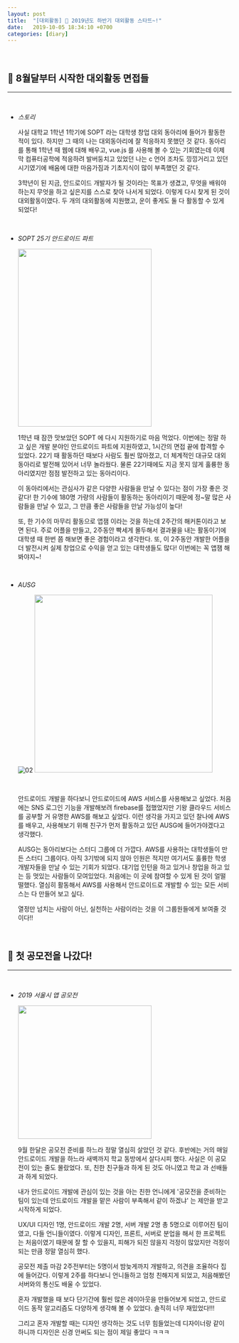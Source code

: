 ```yaml
---
layout: post
title:  "[대외활동] 💪 2019년도 하반기 대외활동 스타뜨~!"
date:   2019-10-05 18:34:10 +0700
categories: [diary]
---
```


<br>

## ️️💪 8월달부터 시작한 대외활동 면접들
---

<br>

- _스토리_

	사실 대학교 1학년 1학기에 SOPT 라는 대학생 창업 대외 동아리에 들어가 활동한 적이 있다. 하지만 그 때의 나는 대외동아리에 잘 적응하지 못했던 것 같다. 동아리를 통해 1학년 때 웹에 대해 배우고, vue.js 를 사용해 볼 수 있는 기회였는데 이제 막 컴퓨터공학에 적응하려 발버둥치고 있었던 나는 c 언어 조차도 낑낑거리고 있던 시기였기에 배움에 대한 마음가짐과 기초지식이 많이 부족했던 것 같다. 

	3학년이 된 지금, 안드로이드 개발자가 될 것이라는 목표가 생겼고, 무엇을 배워야 하는지 무엇을 하고 싶은지를 스스로 찾아 나서게 되었다. 이렇게 다시 찾게 된 것이 대외활동이였다. 두 개의 대외활동에 지원했고, 운이 좋게도 둘 다 활동할 수 있게 되었다!

	<br>

- _SOPT 25기 안드로이드 파트_

	<img src="https://user-images.githubusercontent.com/31889335/66252924-11240b00-e79c-11e9-89f1-47c53127ec88.jpg" width = "300" height = "400">

	<br>

	1학년 때 잠깐 맛보았던 SOPT 에 다시 지원하기로 마음 먹었다. 이번에는 정말 하고 싶은 개발 분야인 안드로이드 파트에 지원하였고, 1시간의 면접 끝에 합격할 수 있었다. 22기 때 활동하던 때보다 사람도 훨씬 많아졌고, 더 체계적인 대규모 대외 동아리로 발전해 있어서 너무 놀라웠다. 물론 22기때에도 지금 못지 않게 훌륭한 동아리였지만 점점 발전하고 있는 동아리이다. 

	이 동아리에서는 관심사가 같은 다양한 사람들을 만날 수 있다는 점이 가장 좋은 것 같다! 한 기수에 180명 가량의 사람들이 활동하는 동아리이기 때문에 정~말 많은 사람들을 만날 수 있고, 그 만큼 좋은 사람들을 만날 가능성이 높다!

	또, 한 기수의 마무리 활동으로 앱잼 이라는 것을 하는데 2주간의 해커톤이라고 보면 된다. 주로 어플을 만들고, 2주동안 빡세게 몰두해서 결과물을 내는 활동이기에 대학생 때 한번 쯤 해보면 좋은 경험이라고 생각한다. 또, 이 2주동안 개발한 어플을 더 발전시켜 실제 창업으로 수익을 얻고 있는 대학생들도 많다! 이번에는 꼭 앱잼 해봐야지~!

	<br>

- _AUSG_

	![02](https://user-images.githubusercontent.com/31889335/66253041-86441000-e79d-11e9-98c1-de30c8a1fa00.PNG)
	<img src="https://user-images.githubusercontent.com/31889335/66253040-817f5c00-e79d-11e9-8e25-519d241e009e.PNG" width = "400" height = "400">

	<br>

	안드로이드 개발을 하다보니 안드로이드에 AWS 서비스를 사용해보고 싶었다. 처음에는 SNS 로그인 기능을 개발해보려 firebase를 접했었지만 기왕 클라우드 서비스를 공부할 거 유명한 AWS를 해보고 싶었다. 이런 생각을 가지고 있던 찰나에 AWS를 배우고, 사용해보기 위해 친구가 먼저 활동하고 있던 AUSG에 들어가야겠다고 생각했다. 

	AUSG는 동아리보다는 스터디 그룹에 더 가깝다. AWS를 사용하는 대학생들이 만든 스터디 그룹이다. 아직 3기밖에 되지 않아 인원은 적지만 여기서도 훌륭한 학생 개발자들을 만날 수 있는 기회가 되었다. 대기업 인턴을 하고 있거나 창업을 하고 있는 등 멋있는 사람들이 모여있었다. 처음에는 이 곳에 참여할 수 있게 된 것이 얼떨떨했다. 열심히 활동해서 AWS를 사용해서 안드로이드로 개발할 수 있는 모든 서비스는 다 만들어 보고 싶다. 

	열정만 넘치는 사람이 아닌, 실천하는 사람이라는 것을 이 그룹원들에게 보여줄 것이다!!
	
	<br>

## ️️💪 첫 공모전을 나갔다!
---

<br>

- _2019 서울시 앱 공모전_

	<img src="https://user-images.githubusercontent.com/31889335/66253887-b85b6f00-e7a9-11e9-979b-4098e3d7ed45.PNG" width = "300" height = "300">

	<br>

	9월 한달은 공모전 준비를 하느라 정말 열심히 살았던 것 같다. 후반에는 거의 매일 안드로이드 개발을 하느라 새벽까지 학교 동방에서 살다시피 했다. 사실은 이 공모전이 있는 줄도 몰랐었다. 또, 친한 친구들과 하게 된 것도 아니였고 학교 과 선배들과 하게 되었다.

	내가 안드로이드 개발에 관심이 있는 것을 아는 친한 언니에게 '공모전을 준비하는 팀이 있는데 안드로이드 개발을 맡은 사람이 부족해서 같이 하겠냐' 는 제안을 받고 시작하게 되었다.

	UX/UI 디자인 1명, 안드로이드 개발 2명, 서버 개발 2명 총 5명으로 이루어진 팀이였고, 다들 언니들이였다. 이렇게 디자인, 프론트, 서버로 분업을 해서 한 프로젝트는 처음이였기 때문에 잘 할 수 있을지, 피해가 되진 않을지 걱정이 많았지만 걱정이 되는 만큼 정말 열심히 했다. 

	공모전 제출 마감 2주전부터는 5명이서 밤늦게까지 개발하고, 의견을 조율하다 집에 들어갔다. 이렇게 2주를 하다보니 언니들하고 엄청 친해지게 되었고, 처음해봤던 서버와의 통신도 배울 수 있었다. 

	혼자 개발했을 때 보다 단기간에 훨씬 많은 레이아웃을 만들어보게 되었고, 안드로이드 동작 알고리즘도 다양하게 생각해 볼 수 있었다. 솔직히 너무 재밌었다!!!

	그리고 혼자 개발할 때는 디자인 생각하는 것도 너무 힘들었는데 디자이너랑 같이 하니까 디자인은 신경 안써도 되는 점이 제일 좋았다 ㅋㅋㅋ

	<br>




 